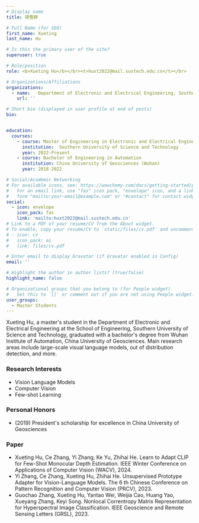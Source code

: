 ```yaml
---
# Display name
title: 胡雪婷

# Full Name (for SEO)
first_name: Xueting
last_name: Hu

# Is this the primary user of the site?
superuser: true

# Role/position
role: <b>Xueting Hu</b></br><t>huxt2022@mail.sustech.edu.cn</t></br>

# Organizations/Affiliations
organizations:
  - name:   Department of Electronic and Electrical Engineering, Southern University of Science and Technology
    url: ''

# Short bio (displayed in user profile at end of posts)
bio:


education:
  courses:
    - course: Master of Engineering in Electronic and Electrical Engineering
      institution:  Southern University of Science and Technology
      year: 2022-Present
    - course: Bachelor of Engineering in Automation
      institution: China University of Geosciences (Wuhan)
      year: 2018-2022

# Social/Academic Networking
# For available icons, see: https://wowchemy.com/docs/getting-started/page-builder/#icons
#   For an email link, use "fas" icon pack, "envelope" icon, and a link in the
#   form "mailto:your-email@example.com" or "#contact" for contact widget.
social:
  - icon: envelope
    icon_pack: fas
    link: 'mailto:huxt2022@mail.sustech.edu.cn'
# Link to a PDF of your resume/CV from the About widget.
# To enable, copy your resume/CV to `static/files/cv.pdf` and uncomment the lines below.
# - icon: cv
#   icon_pack: ai
#   link: files/cv.pdf

# Enter email to display Gravatar (if Gravatar enabled in Config)
email: ''

# Highlight the author in author lists? (true/false)
highlight_name: false

# Organizational groups that you belong to (for People widget)
#   Set this to `[]` or comment out if you are not using People widget.
user_groups:
  - Master Students
---
```


Xueting Hu, a master's student in the Department of Electronic and Electrical Engineering at the School of Engineering, Southern University of Science and Technology, graduated with a bachelor's degree from Wuhan Institute of Automation, China University of Geosciences. Main research areas include large-scale visual language models, out of distribution detection, and more.

### **Research Interests**
* Vision Language Models
* Computer Vision
* Few-shot Learning


### **Personal Honors**
* (2019) President's scholarship for excellence in China University of Geosciences


### **Paper**
*	Xueting Hu, Ce Zhang, Yi Zhang, Ke Yu, Zhihai He. Learn to Adapt CLIP for Few-Shot Monocular Depth Estimation. IEEE Winter Conference on Applications of Computer Vision (WACV), 2024. 
* Yi Zhang, Ce Zhang, Xueting Hu, Zhihai He. Unsupervised Prototype Adapter for Vision-Language Models. The 6 th Chinese Conference on Pattern Recognition and Computer Vision (PRCV), 2023. 
* Guochao Zhang, Xueting Hu, Yantao Wei, Weijia Cao, Huang Yao, Xueyang Zhang, Keyi Song. Nonlocal Correntropy Matrix Representation for Hyperspectral Image Classification. IEEE Geoscience and Remote Sensing Letters (GRSL), 2023.